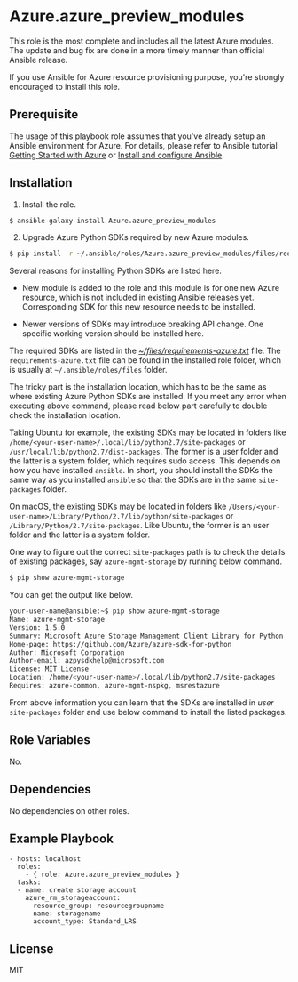 Azure.azure_preview_modules
=========

This role is the most complete and includes all the latest Azure modules. The update and bug fix are done in a more timely manner than official Ansible release.

If you use Ansible for Azure resource provisioning purpose, you're strongly encouraged to install this role. 

Prerequisite
------------

The usage of this playbook role assumes that you've already setup an Ansible environment for Azure. For details, please refer to Ansible tutorial [Getting Started with Azure](http://docs.ansible.com/ansible/latest/guide_azure.html) or [Install and configure Ansible](https://docs.microsoft.com/en-us/azure/virtual-machines/linux/ansible-install-configure). 


Installation
------------

1. Install the role.

  ``` bash
  $ ansible-galaxy install Azure.azure_preview_modules
  ```

2. Upgrade Azure Python SDKs required by new Azure modules.

  ``` bash
  $ pip install -r ~/.ansible/roles/Azure.azure_preview_modules/files/requirements-azure.txt
  ``` 

   Several reasons for installing Python SDKs are listed here.

   - New module is added to the role and this module is for one new Azure resource, which is not included in existing Ansible releases yet. Corresponding SDK for this new resource needs to be installed.

   - Newer versions of SDKs may introduce breaking API change. One specific working version should be installed here.

   The required SDKs are listed in the *[~/files/requirements-azure.txt](files/requirements-azure.txt)* file. The `requirements-azure.txt` file can be found in the installed role folder, which is usually at `~/.ansible/roles/files` folder.
    
   The tricky part is the installation location, which has to be the same as where existing Azure Python SDKs are installed. If you meet any error when executing above command, please read below part carefully to double check the installation location. 

   Taking Ubuntu for example, the existing SDKs may be located in folders like
    `/home/<your-user-name>/.local/lib/python2.7/site-packages` or `/usr/local/lib/python2.7/dist-packages`. The former is a user folder and the latter is a system folder, which requires sudo access. This depends on how you have installed `ansible`. In short, you should install the SDKs the same way as you installed `ansible` so that the SDKs are in the same `site-packages` folder.

   On macOS, the existing SDKs may be located in folders like `/Users/<your-user-name>/Library/Python/2.7/lib/python/site-packages` or `/Library/Python/2.7/site-packages`. Like Ubuntu, the former is an user folder and the latter is a system folder.

   One way to figure out the correct `site-packages` path is to check the details of existing packages, say `azure-mgmt-storage` by running below command.

  ``` bash
  $ pip show azure-mgmt-storage
  ```

   You can get the output like below. 

  ``` bash
  your-user-name@ansible:~$ pip show azure-mgmt-storage
  Name: azure-mgmt-storage
  Version: 1.5.0
  Summary: Microsoft Azure Storage Management Client Library for Python
  Home-page: https://github.com/Azure/azure-sdk-for-python
  Author: Microsoft Corporation
  Author-email: azpysdkhelp@microsoft.com
  License: MIT License
  Location: /home/<your-user-name>/.local/lib/python2.7/site-packages
  Requires: azure-common, azure-mgmt-nspkg, msrestazure
  ```

From above information you can learn that the SDKs are installed in *user* `site-packages` folder and use below command to install the listed packages. 


Role Variables
--------------

No.

Dependencies
------------

No dependencies on other roles.

Example Playbook
----------------

    - hosts: localhost
      roles:
        - { role: Azure.azure_preview_modules }
      tasks:
      - name: create storage account
        azure_rm_storageaccount:
          resource_group: resourcegroupname
          name: storagename
          account_type: Standard_LRS

License
-------
MIT
